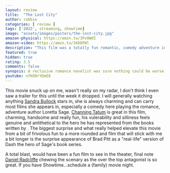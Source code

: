 ```yaml
---
layout: review
title:  "The Lost City"
author: robbie
categories: [ review ]
tags: ['2022', streaming, showtime]
image: "assets/images/posters/the-lost-city.jpg"
amazon-physical: https://amzn.to/3Pv0WdI
amazon-video: https://amzn.to/3kDOFWl
description: "This film was a totally fun romantic, comedy adventure in the vein of Romancing the Stone or even Raiders of the Lost Ark."
featured: true
hidden: true
rating: 3.5
comments: false
synopsis: A reclusive romance novelist was sure nothing could be worse than getting stuck on a book tour with her cover model until a kidnapping attempt sweeps them both into a cutthroat jungle adventure, proving life can be so much stranger, and more romantic, than any of her paperback fictions.
youtube: nfKO9rYDmE8
---
```


This movie snuck up on me, wasn't really on my radar, I don't think I even saw a trailer for this until the week it dropped.  I will generally watching anything <a href="https://www.imdb.com/name/nm0000113/">Sandra Bullock</a> stars in, she is always charming and can carry most films she appears in, especially a comedy here playing the romance, adventure author Loretta Sage.  <a href="https://www.imdb.com/name/nm1475594/">Channing Tatum</a> is great in this film, charming, handsome and really fun, his vulerability and silliness feels genuine and antithetical to the hero he has represented from the books written by .  The biggest surprise and what really helped elevate this movie from a bit of frivolous fun to a more rounded and film that will stick with me a bit longer is the surprise appearance of Brad Pitt as a "real-life" version of Dash the hero of Sage's book series.  

A total blast, would have been a fun film to see in the theater, final note <a href="https://www.imdb.com/name/nm0705356/">Daniel Radcliffe</a> chewing the scenary as the over the top antagonist is so great. If you have Showtime...schedule a (family) movie night.
